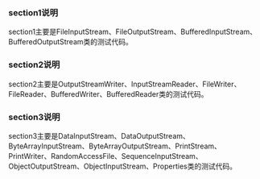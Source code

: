 ### section1说明 ###
section1主要是FileInputStream、FileOutputStream、BufferedInputStream、BufferedOutputStream类的测试代码。

### section2说明 ###
section2主要是OutputStreamWriter、InputStreamReader、FileWriter、FileReader、BufferedWriter、BufferedReader类的测试代码。

### section3说明 ###
section3主要是DataInputStream、DataOutputStream、ByteArrayInputStream、ByteArrayOutputStream、PrintStream、PrintWriter、RandomAccessFile、SequenceInputStream、ObjectOutputStream、ObjectInputStream、Properties类的测试代码。